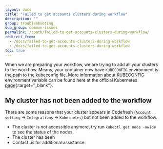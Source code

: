 ```yaml
---
layout: docs
title: "Failed to get accounts clusters during workflow"
description: ""
group: troubleshooting
sub_group: common-issues
permalink: /:path/failed-to-get-accounts-clusters-during-workflow/
redirect_from:
  - /docs/failed-to-get-accounts-clusters-during-workflow
  - /docs/failed-to-get-accounts-clusters-during-workflow
toc: true
---
```

When we are preparing your workflow, we are trying to add all your clusters to the workflow.
Means, your container now have `KUBECONFIG` environment is the path to the kubeconfig file.
More information about KUBECONFIG environment variable can be found here at the official Kubernetes [page](https://kubernetes.io/docs/tasks/access-application-cluster/configure-access-multiple-clusters/#set-the-kubeconfig-environment-variable){:target="_blank"}.

## My cluster has not been added to the workflow
There are some reasons that your cluster appears in Codefresh (`Account setting` &#8594; `Integrations` &#8594; `Kubernetes`) but not been added to the workflow.
* The cluster is not accessible anymore, try run `kubectl get node -owide` to see the status of the nodes.
* The cluster has been 
* Contact us for additional assistance.
